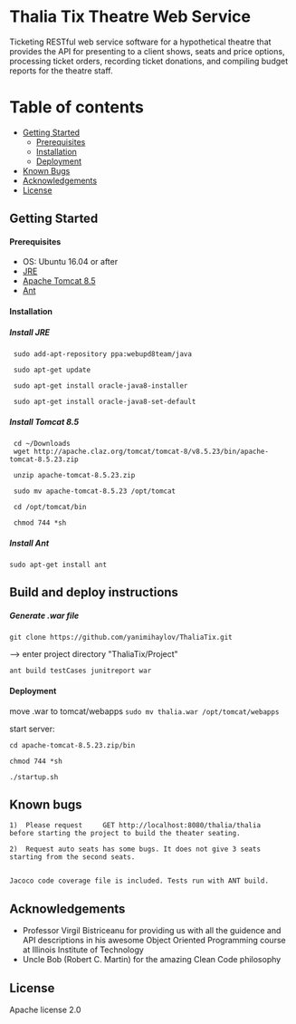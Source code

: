 # Thalia Tix Theatre Web Service
Ticketing RESTful web service software for a hypothetical theatre that provides the API for presenting to a client shows, seats and price options, processing ticket orders, recording ticket donations, and compiling budget reports for the theatre staff. 

Table of contents
=================

<!--ts-->
   * [Getting Started](#getting-started)
      * [Prerequisites](#prerequisites)
      * [Installation](#installation)
      * [Deployment](#deployment)
   * [Known Bugs](#known-bugs)
   * [Acknowledgements](#acknowledgements)
   * [License](#license)
<!--te-->


## Getting Started

#### Prerequisites

* OS: Ubuntu 16.04 or after
* [JRE](#install-jre)
* [Apache Tomcat 8.5](#install-tomcat-85)
* [Ant](#install-ant)

#### Installation

##### Install JRE
```
 sudo add-apt-repository ppa:webupd8team/java

 sudo apt-get update

 sudo apt-get install oracle-java8-installer

 sudo apt-get install oracle-java8-set-default

```

##### Install Tomcat 8.5
```
 cd ~/Downloads
 wget http://apache.claz.org/tomcat/tomcat-8/v8.5.23/bin/apache-tomcat-8.5.23.zip

 unzip apache-tomcat-8.5.23.zip

 sudo mv apache-tomcat-8.5.23 /opt/tomcat

 cd /opt/tomcat/bin

 chmod 744 *sh

```

##### Install Ant
`sudo apt-get install ant`

## Build and deploy instructions

##### Generate .war file
`git clone https://github.com/yanimihaylov/ThaliaTix.git`

--> enter project directory "ThaliaTix/Project"

`ant build testCases junitreport war`

#### Deployment
move .war to tomcat/webapps
`sudo mv thalia.war /opt/tomcat/webapps`

start server:

```
cd apache-tomcat-8.5.23.zip/bin

chmod 744 *sh

./startup.sh
```

## Known bugs

	1)	Please request     GET http://localhost:8080/thalia/thalia    before starting the project to build the theater seating.

	2)	Request auto seats has some bugs. It does not give 3 seats starting from the second seats.
	

	Jacoco code coverage file is included. Tests run with ANT build.

## Acknowledgements
* Professor Virgil Bistriceanu for providing us with all the guidence and API descriptions in his awesome Object Oriented Programming course at Illinois Institute of Technology
* Uncle Bob (Robert C. Martin) for the amazing Clean Code philosophy

## License
Apache license 2.0

